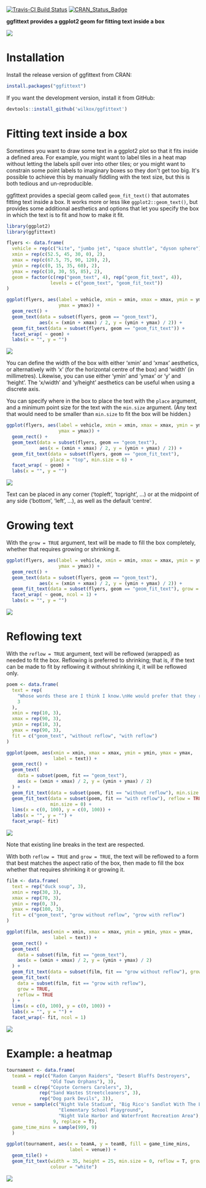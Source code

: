 
[![Travis-CI Build Status](https://travis-ci.org/wilkox/ggfittext.svg?branch=master)](https://travis-ci.org/wilkox/ggfittext) [![CRAN\_Status\_Badge](http://www.r-pkg.org/badges/version/ggfittext)](https://cran.r-project.org/package=ggfittext)

**ggfittext provides a ggplot2 geom for fitting text inside a box**

![](man/figures/README-hero-1.png)

Installation
============

Install the release version of ggfittext from CRAN:

``` r
install.packages("ggfittext")
```

If you want the development version, install it from GitHub:

``` r
devtools::install_github('wilkox/ggfittext')
```

Fitting text inside a box
=========================

Sometimes you want to draw some text in a ggplot2 plot so that it fits inside a defined area. For example, you might want to label tiles in a heat map without letting the labels spill over into other tiles; or you might want to constrain some point labels to imaginary boxes so they don't get too big. It's possible to achieve this by manually fiddling with the text size, but this is both tedious and un-reproducible.

ggfittext provides a special geom called `geom_fit_text()` that automates fitting text inside a box. It works more or less like `ggplot2::geom_text()`, but provides some additional aesthetics and options that let you specify the box in which the text is to fit and how to make it fit.

``` r
library(ggplot2)
library(ggfittext)

flyers <- data.frame(
  vehicle = rep(c("kite", "jumbo jet", "space shuttle", "dyson sphere"), 2),
  xmin = rep(c(52.5, 45, 30, 0), 2),
  xmax = rep(c(67.5, 75, 90, 120), 2),
  ymin = rep(c(0, 15, 35, 60), 2),
  ymax = rep(c(10, 30, 55, 85), 2),
  geom = factor(c(rep("geom_text", 4), rep("geom_fit_text", 4)),
                levels = c("geom_text", "geom_fit_text"))
)

ggplot(flyers, aes(label = vehicle, xmin = xmin, xmax = xmax, ymin = ymin,
                   ymax = ymax)) + 
  geom_rect() +
  geom_text(data = subset(flyers, geom == "geom_text"),
            aes(x = (xmin + xmax) / 2, y = (ymin + ymax) / 2)) +
  geom_fit_text(data = subset(flyers, geom == "geom_fit_text")) +
  facet_wrap( ~ geom) +
  labs(x = "", y = "")
```

![](man/figures/README-doesnt_fit-1.png)

You can define the width of the box with either ‘xmin’ and ‘xmax’ aesthetics, or alternatively with ‘x’ (for the horizontal centre of the box) and ‘width’ (in millimetres). Likewise, you can use either ‘ymin’ and ‘ymax’ or ‘y’ and ‘height’. The ‘x/width’ and ‘y/height’ aesthetics can be useful when using a discrete axis.

You can specify where in the box to place the text with the `place` argument, and a minimum point size for the text with the `min.size` argument. (Any text that would need to be smaller than `min.size` to fit the box will be hidden.)

``` r
ggplot(flyers, aes(label = vehicle, xmin = xmin, xmax = xmax, ymin = ymin,
                   ymax = ymax)) + 
  geom_rect() +
  geom_text(data = subset(flyers, geom == "geom_text"),
            aes(x = (xmin + xmax) / 2, y = (ymin + ymax) / 2)) +
  geom_fit_text(data = subset(flyers, geom == "geom_fit_text"),
                place = "top", min.size = 6) +
  facet_wrap( ~ geom) +
  labs(x = "", y = "")
```

![](man/figures/README-geom_fit_text_2-1.png)

Text can be placed in any corner (‘topleft’, ‘topright’, …) or at the midpoint of any side (‘bottom’, ‘left’, …), as well as the default ‘centre’.

Growing text
============

With the `grow = TRUE` argument, text will be made to fill the box completely, whether that requires growing or shrinking it.

``` r
ggplot(flyers, aes(label = vehicle, xmin = xmin, xmax = xmax, ymin = ymin, 
                   ymax = ymax)) +
  geom_rect() +
  geom_text(data = subset(flyers, geom == "geom_text"),
            aes(x = (xmin + xmax) / 2, y = (ymin + ymax) / 2)) +
  geom_fit_text(data = subset(flyers, geom == "geom_fit_text"), grow = T) +
  facet_wrap( ~ geom, ncol = 1) +
  labs(x = "", y = "")
```

![](man/figures/README-geom_fit_text_3-1.png)

Reflowing text
==============

With the `reflow = TRUE` argument, text will be reflowed (wrapped) as needed to fit the box. Reflowing is preferred to shrinking; that is, if the text can be made to fit by reflowing it without shrinking it, it will be reflowed only.

``` r
poem <- data.frame(
  text = rep(
    "Whose words these are I think I know.\nHe would prefer that they reflow",
    3
  ),
  xmin = rep(10, 3),
  xmax = rep(90, 3),
  ymin = rep(10, 3),
  ymax = rep(90, 3),
  fit = c("geom_text", "without reflow", "with reflow")
)

ggplot(poem, aes(xmin = xmin, xmax = xmax, ymin = ymin, ymax = ymax,
                 label = text)) +
  geom_rect() +
  geom_text(
    data = subset(poem, fit == "geom_text"),
    aes(x = (xmin + xmax) / 2, y = (ymin + ymax) / 2)
  ) +
  geom_fit_text(data = subset(poem, fit == "without reflow"), min.size = 0) +
  geom_fit_text(data = subset(poem, fit == "with reflow"), reflow = TRUE,
                min.size = 0) +
  lims(x = c(0, 100), y = c(0, 100)) +
  labs(x = "", y = "") +
  facet_wrap(~ fit)
```

![](man/figures/README-reflow-1.png)

Note that existing line breaks in the text are respected.

With both `reflow = TRUE` and `grow = TRUE`, the text will be reflowed to a form that best matches the aspect ratio of the box, then made to fill the box whether that requires shrinking it or growing it.

``` r
film <- data.frame(
  text = rep("duck soup", 3),
  xmin = rep(30, 3),
  xmax = rep(70, 3),
  ymin = rep(0, 3),
  ymax = rep(100, 3),
  fit = c("geom_text", "grow without reflow", "grow with reflow")
)

ggplot(film, aes(xmin = xmin, xmax = xmax, ymin = ymin, ymax = ymax,
                 label = text)) +
  geom_rect() +
  geom_text(
    data = subset(film, fit == "geom_text"),
    aes(x = (xmin + xmax) / 2, y = (ymin + ymax) / 2)
  ) +
  geom_fit_text(data = subset(film, fit == "grow without reflow"), grow = TRUE) +
  geom_fit_text(
    data = subset(film, fit == "grow with reflow"),
    grow = TRUE,
    reflow = TRUE
  ) +
  lims(x = c(0, 100), y = c(0, 100)) +
  labs(x = "", y = "") +
  facet_wrap(~ fit, ncol = 1)
```

![](man/figures/README-reflow_and_grow-1.png)

Example: a heatmap
==================

``` r
tournament <- data.frame(
  teamA = rep(c("Radon Canyon Raiders", "Desert Bluffs Destroyers",
                "Old Town Orphans"), 3),
  teamB = c(rep("Coyote Corners Carolers", 3),
            rep("Sand Wastes Streetcleaners", 3),
            rep("Dog park Devils", 3)),
  venue = sample(c("Night Vale Stadium", "Big Rico's Sandlot With The Lot",
                   "Elementary School Playground",
                   "Night Vale Harbor and Waterfront Recreation Area"),
                 9, replace = T),
  game_time_mins = sample(999, 9)
  )

ggplot(tournament, aes(x = teamA, y = teamB, fill = game_time_mins,
                       label = venue)) +
  geom_tile() +
  geom_fit_text(width = 35, height = 25, min.size = 0, reflow = T, grow = T,
                colour = "white")
```

![](man/figures/README-heatmap-1.png)
